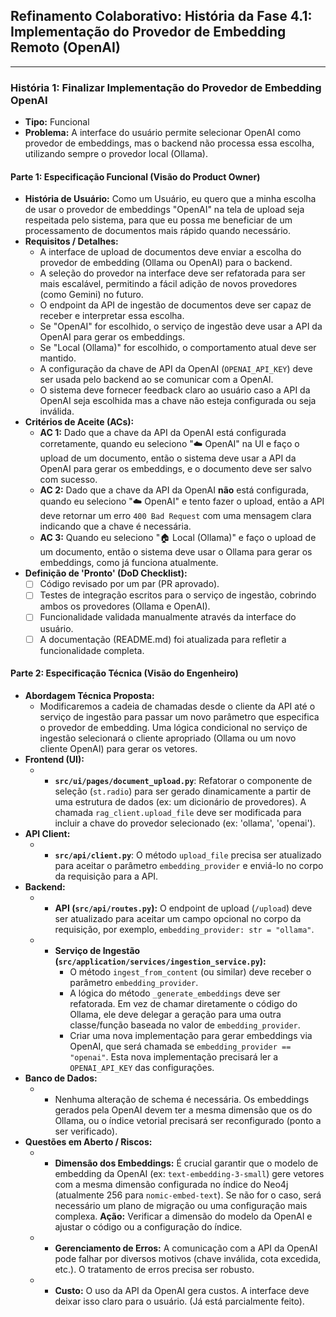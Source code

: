 ## Refinamento Colaborativo: História da Fase 4.1: Implementação do Provedor de Embedding Remoto (OpenAI)

---
### História 1: Finalizar Implementação do Provedor de Embedding OpenAI

* **Tipo:** Funcional
* **Problema:** A interface do usuário permite selecionar OpenAI como provedor de embeddings, mas o backend não processa essa escolha, utilizando sempre o provedor local (Ollama).

#### Parte 1: Especificação Funcional (Visão do Product Owner)
* **História de Usuário:** Como um Usuário, eu quero que a minha escolha de usar o provedor de embeddings "OpenAI" na tela de upload seja respeitada pelo sistema, para que eu possa me beneficiar de um processamento de documentos mais rápido quando necessário.
* **Requisitos / Detalhes:**
    * A interface de upload de documentos deve enviar a escolha do provedor de embedding (Ollama ou OpenAI) para o backend.
    * A seleção do provedor na interface deve ser refatorada para ser mais escalável, permitindo a fácil adição de novos provedores (como Gemini) no futuro.
    * O endpoint da API de ingestão de documentos deve ser capaz de receber e interpretar essa escolha.
    * Se "OpenAI" for escolhido, o serviço de ingestão deve usar a API da OpenAI para gerar os embeddings.
    * Se "Local (Ollama)" for escolhido, o comportamento atual deve ser mantido.
    * A configuração da chave de API da OpenAI (`OPENAI_API_KEY`) deve ser usada pelo backend ao se comunicar com a OpenAI.
    * O sistema deve fornecer feedback claro ao usuário caso a API da OpenAI seja escolhida mas a chave não esteja configurada ou seja inválida.
* **Critérios de Aceite (ACs):**
    * **AC 1:** Dado que a chave da API da OpenAI está configurada corretamente, quando eu seleciono "☁️ OpenAI" na UI e faço o upload de um documento, então o sistema deve usar a API da OpenAI para gerar os embeddings, e o documento deve ser salvo com sucesso.
    * **AC 2:** Dado que a chave da API da OpenAI **não** está configurada, quando eu seleciono "☁️ OpenAI" e tento fazer o upload, então a API deve retornar um erro `400 Bad Request` com uma mensagem clara indicando que a chave é necessária.
    * **AC 3:** Quando eu seleciono "🏠 Local (Ollama)" e faço o upload de um documento, então o sistema deve usar o Ollama para gerar os embeddings, como já funciona atualmente.
* **Definição de 'Pronto' (DoD Checklist):**
    * [ ] Código revisado por um par (PR aprovado).
    * [ ] Testes de integração escritos para o serviço de ingestão, cobrindo ambos os provedores (Ollama e OpenAI).
    * [ ] Funcionalidade validada manualmente através da interface do usuário.
    * [ ] A documentação (README.md) foi atualizada para refletir a funcionalidade completa.

#### Parte 2: Especificação Técnica (Visão do Engenheiro)
* **Abordagem Técnica Proposta:**
    * Modificaremos a cadeia de chamadas desde o cliente da API até o serviço de ingestão para passar um novo parâmetro que especifica o provedor de embedding. Uma lógica condicional no serviço de ingestão selecionará o cliente apropriado (Ollama ou um novo cliente OpenAI) para gerar os vetores.
* **Frontend (UI):**
    * - **`src/ui/pages/document_upload.py`**: Refatorar o componente de seleção (`st.radio`) para ser gerado dinamicamente a partir de uma estrutura de dados (ex: um dicionário de provedores). A chamada `rag_client.upload_file` deve ser modificada para incluir a chave do provedor selecionado (ex: 'ollama', 'openai').
* **API Client:**
    * - **`src/api/client.py`**: O método `upload_file` precisa ser atualizado para aceitar o parâmetro `embedding_provider` e enviá-lo no corpo da requisição para a API.
* **Backend:**
    * - **API (`src/api/routes.py`):** O endpoint de upload (`/upload`) deve ser atualizado para aceitar um campo opcional no corpo da requisição, por exemplo, `embedding_provider: str = "ollama"`.
    * - **Serviço de Ingestão (`src/application/services/ingestion_service.py`):**
        * O método `ingest_from_content` (ou similar) deve receber o parâmetro `embedding_provider`.
        * A lógica do método `_generate_embeddings` deve ser refatorada. Em vez de chamar diretamente o código do Ollama, ele deve delegar a geração para uma outra classe/função baseada no valor de `embedding_provider`.
        * Criar uma nova implementação para gerar embeddings via OpenAI, que será chamada se `embedding_provider == "openai"`. Esta nova implementação precisará ler a `OPENAI_API_KEY` das configurações.
* **Banco de Dados:**
    * - Nenhuma alteração de schema é necessária. Os embeddings gerados pela OpenAI devem ter a mesma dimensão que os do Ollama, ou o índice vetorial precisará ser reconfigurado (ponto a ser verificado).
* **Questões em Aberto / Riscos:**
    * - **Dimensão dos Embeddings:** É crucial garantir que o modelo de embedding da OpenAI (ex: `text-embedding-3-small`) gere vetores com a mesma dimensão configurada no índice do Neo4j (atualmente 256 para `nomic-embed-text`). Se não for o caso, será necessário um plano de migração ou uma configuração mais complexa. **Ação:** Verificar a dimensão do modelo da OpenAI e ajustar o código ou a configuração do índice.
    * - **Gerenciamento de Erros:** A comunicação com a API da OpenAI pode falhar por diversos motivos (chave inválida, cota excedida, etc.). O tratamento de erros precisa ser robusto.
    * - **Custo:** O uso da API da OpenAI gera custos. A interface deve deixar isso claro para o usuário. (Já está parcialmente feito).
